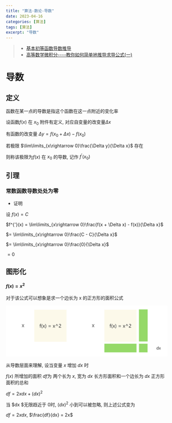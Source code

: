 ```yaml
---
title: "算法-数论-导数"
date: 2023-04-16
categories: [算法]
tags: [算法]
excerpt: "导数"
---
```


> - [基本初等函数导数推导](https://zhuanlan.zhihu.com/p/89843248)
> - [高等数学微积分----教你如何简单地推导求导公式(一)](https://blog.csdn.net/qq_41884002/article/details/102521646)

# 导数

## 定义

函数在某一点的导数是指这个函数在这一点附近的变化率

设函数$f(x)$ 在 $x_0$ 附件有定义, 对应自变量的改变量$\Delta x$

有函数的改变量 $\Delta y = f(x_0 + \Delta x) - f(x_0)$

若极限 $\lim\limits_{x\rightarrow 0}\frac{\Delta y}{\Delta x}$ 存在

则称该极限为$f(x)$ 在 $x_0$ 的导数, 记作 $f^{'}(x_0)$

## 引理

### 常数函数导数处处为零

- 证明

设 $f(x) = C$

$f^{'}(x) = \lim\limits_{x\rightarrow 0}\frac{f(x + \Delta x) - f(x)}{\Delta x}$

$= \lim\limits_{x\rightarrow 0}\frac{C - C}{\Delta x}$

$= \lim\limits_{x\rightarrow 0}\frac{0}{\Delta x}$

$= 0$

## 图形化

#### $f(x) = x^2$

对于该公式可以想象是求一个边长为 x 的正方形的面积公式

![](/Resource/Imgur/202304161831.jpg)

从导数层面来理解, 设当变量 $x$ 增加 $dx$ 时

$f(x)$ 所增加的面积 $df$为 两个长为 $x$, 宽为 $dx$ 长方形面积和一个边长为 $dx$ 正方形面积的总和 

$df = 2xdx + (dx)^2$

当 $dx $无限趋近于 0时, $(dx)^2$ 小到可以被忽略, 则上述公式变为

$df = 2xdx$, $\frac{df}{dx} = 2x$